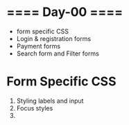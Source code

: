 # ==== Day-00 ====

* form specific CSS
* Login & registration forms
* Payment forms
* Search form and Filter forms

# Form Specific CSS
1. Styling labels and input
2. Focus styles
3. 
